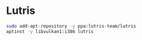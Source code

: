 # Lutris
```bash
sudo add-apt-repository -y ppa:lutris-team/lutris
aptinst -y libvulkan1:i386 lutris
```
